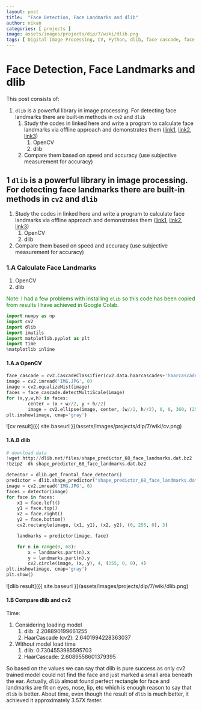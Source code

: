 ```yaml
---
layout: post
title:  "Face Detection, Face Landmarks and dlib"
author: nikan
categories: [ projects ]
image: assets/images/projects/dip/7/wiki/dlib.png
tags: [ Digital Image Processing, CV, Python, dlib, face cascade, face landmarks, face detection]
---
```


# Face Detection, Face Landmarks and dlib


This post consists of:
1. `dlib` is a powerful library in image processing. For detecting face landmarks there are built-in methods in `cv2` and `dlib`
    1. Study the codes in linked here and write a program to calculate face landmarks via offline approach and demonstrates them ([link1](https://www.learnopencv.com/facemark-facial-landmark-detection-using-opencv/), [link2](https://towardsdatascience.com/facial-mapping-landmarks-with-dlib-python-160abcf7d672), [link3](https://www.pyimagesearch.com/2017/04/03/facial-landmarks-dlib-opencv-python/))
        1. OpenCV
        2. dlib
    2. Compare them based on speed and accuracy (use subjective measurement for accuracy)

## 1 `dlib` is a powerful library in image processing. For detecting face landmarks there are built-in methods in `cv2` and `dlib`
1. Study the codes in linked here and write a program to calculate face landmarks via offline approach and demonstrates them ([link1](https://www.learnopencv.com/facemark-facial-landmark-detection-using-opencv/), [link2](https://towardsdatascience.com/facial-mapping-landmarks-with-dlib-python-160abcf7d672), [link3](https://www.pyimagesearch.com/2017/04/03/facial-landmarks-dlib-opencv-python/))
    1. OpenCV
    2. dlib
2. Compare them based on speed and accuracy (use subjective measurement for accuracy)

### 1.A Calculate Face Landmarks
1. OpenCV
2. dlib

<font color='green'>Note: I had a few problems with installing `dlib` so this code has been copied from results I have achieved in Google Colab.</font>


```python
import numpy as np
import cv2
import dlib
import imutils
import matplotlib.pyplot as plt
import time
%matplotlib inline
```

#### 1.A.a OpenCV


```python
face_cascade = cv2.CascadeClassifier(cv2.data.haarcascades+'haarcascade_frontalface_alt.xml')
image = cv2.imread('IMG.JPG', 0)
image = cv2.equalizeHist(image)
faces = face_cascade.detectMultiScale(image)
for (x,y,w,h) in faces:
        center = (x + w//2, y + h//2)
        image = cv2.ellipse(image, center, (w//2, h//2), 0, 0, 360, (255, 0, 0), 4)
plt.imshow(image, cmap='gray')
```

![cv result]({{ site.baseurl }}/assets/images/projects/dip/7/wiki/cv.png)

#### 1.A.B dlib


```python
# download data
!wget http://dlib.net/files/shape_predictor_68_face_landmarks.dat.bz2
!bzip2 -dk shape_predictor_68_face_landmarks.dat.bz2

detector = dlib.get_frontal_face_detector()
predictor = dlib.shape_predictor("shape_predictor_68_face_landmarks.dat")
image = cv2.imread('IMG.JPG', 0)
faces = detector(image)
for face in faces:
    x1 = face.left()
    y1 = face.top()
    x2 = face.right()
    y2 = face.bottom()
    cv2.rectangle(image, (x1, y1), (x2, y2), (0, 255, 0), 3)

    landmarks = predictor(image, face)

    for n in range(0, 68):
        x = landmarks.part(n).x
        y = landmarks.part(n).y
        cv2.circle(image, (x, y), 4, (255, 0, 0), 4)
plt.imshow(image, cmap='gray')
plt.show()
```

![dlib result]({{ site.baseurl }}/assets/images/projects/dip/7/wiki/dlib.png)

#### 1.B Compare dlib and cv2

Time:
1. Considering loading model
    1. dlib: 2.208890199661255
    2. HaarCascade (cv2): 2.6401994228363037
2. Without model load time
    1. dlib: 0.7304553985595703
    2. HaarCascade: 2.6089558601379395

So based on the values we can say that dlib is pure success as only cv2 trained model could not find the face and just marked a small area beneath the ear.
Actually, `dlib` almost found perfect rectangle for face and landmarks are fit on eyes, nose, lip, etc which is enough reason to say that `dlib` is better.
About time, even though the result of `dlib` is much better, it achieved it approximately 3.57X faster.
